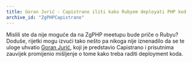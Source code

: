 ```yaml
---
title: Goran Jurić - Capistrano iliti kako Rubyem deployati PHP kod
archive_id: "ZgPHPCapistrano"
---
```


Mislili ste da nije moguće da na ZgPHP meetupu bude priče o Rubyu? Doduše,
rijetki mogu izvući tako nešto pa nikoga nije iznenadilo da se te uloge uhvatio
[Goran Jurić](http://twitter.com/goran_juric), koji je predstavio Capistrano i
prisutnima zauvijek promijenio mišljenje o tome kako treba raditi deployment
koda.
